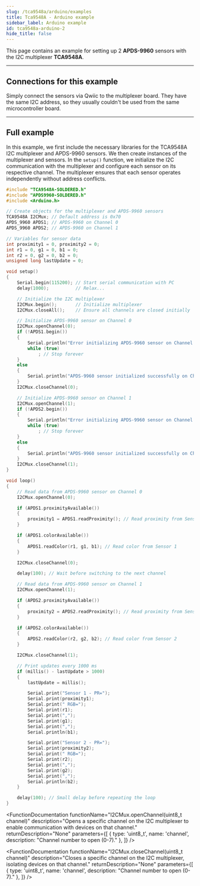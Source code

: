 ```yaml
---
slug: /tca9548a/arduino/examples
title: Tca9548A - Arduino example
sidebar_label: Arduino example
id: tca9548a-arduino-2
hide_title: false
---
```


This page contains an example for setting up 2 **APDS-9960** sensors with the I2C multiplexer **TCA9548A**.

---

## Connections for this example

Simply connect the sensors via Qwiic to the multiplexer board. They have the same I2C address, so they usually couldn't be used from the same microcontroller board.

<CenteredImage src="/img/tca9548a/led_connection.png" alt="APDS-9960 sensors with I2C multiplexer TCA9548A" caption="APDS-9960 sensors with I2C multiplexer TCA9548A" width="600px" />

---

## Full example

In this example, we first include the necessary libraries for the TCA9548A I2C multiplexer and APDS-9960 sensors. We then create instances of the multiplexer and sensors. In the `setup()` function, we initialize the I2C communication with the multiplexer and configure each sensor on its respective channel. The multiplexer ensures that each sensor operates independently without address conflicts.

```cpp
#include "TCA9548A-SOLDERED.h"
#include "APDS9960-SOLDERED.h"
#include <Arduino.h>

// Create objects for the multiplexer and APDS-9960 sensors
TCA9548A I2CMux; // Default address is 0x70
APDS_9960 APDS1; // APDS-9960 on Channel 0
APDS_9960 APDS2; // APDS-9960 on Channel 1

// Variables for sensor data
int proximity1 = 0, proximity2 = 0;
int r1 = 0, g1 = 0, b1 = 0;
int r2 = 0, g2 = 0, b2 = 0;
unsigned long lastUpdate = 0;

void setup()
{
    Serial.begin(115200); // Start serial communication with PC
    delay(1000);          // Relax...

    // Initialize the I2C multiplexer
    I2CMux.begin();       // Initialize multiplexer
    I2CMux.closeAll();    // Ensure all channels are closed initially

    // Initialize APDS-9960 sensor on Channel 0
    I2CMux.openChannel(0);
    if (!APDS1.begin())
    {
        Serial.println("Error initializing APDS-9960 sensor on Channel 0.");
        while (true)
            ; // Stop forever
    }
    else
    {
        Serial.println("APDS-9960 sensor initialized successfully on Channel 0.");
    }
    I2CMux.closeChannel(0);

    // Initialize APDS-9960 sensor on Channel 1
    I2CMux.openChannel(1);
    if (!APDS2.begin())
    {
        Serial.println("Error initializing APDS-9960 sensor on Channel 1.");
        while (true)
            ; // Stop forever
    }
    else
    {
        Serial.println("APDS-9960 sensor initialized successfully on Channel 1.");
    }
    I2CMux.closeChannel(1);
}

void loop()
{
    // Read data from APDS-9960 sensor on Channel 0
    I2CMux.openChannel(0);

    if (APDS1.proximityAvailable())
    {
        proximity1 = APDS1.readProximity(); // Read proximity from Sensor 1
    }

    if (APDS1.colorAvailable())
    {
        APDS1.readColor(r1, g1, b1); // Read color from Sensor 1
    }

    I2CMux.closeChannel(0);

    delay(100); // Wait before switching to the next channel

    // Read data from APDS-9960 sensor on Channel 1
    I2CMux.openChannel(1);

    if (APDS2.proximityAvailable())
    {
        proximity2 = APDS2.readProximity(); // Read proximity from Sensor 2
    }

    if (APDS2.colorAvailable())
    {
        APDS2.readColor(r2, g2, b2); // Read color from Sensor 2
    }

    I2CMux.closeChannel(1);

    // Print updates every 1000 ms
    if (millis() - lastUpdate > 1000)
    {
        lastUpdate = millis();

        Serial.print("Sensor 1 - PR=");
        Serial.print(proximity1);
        Serial.print(" RGB=");
        Serial.print(r1);
        Serial.print(",");
        Serial.print(g1);
        Serial.print(",");
        Serial.println(b1);

        Serial.print("Sensor 2 - PR=");
        Serial.print(proximity2);
        Serial.print(" RGB=");
        Serial.print(r2);
        Serial.print(",");
        Serial.print(g2);
        Serial.print(",");
        Serial.println(b2);
    }

    delay(100); // Small delay before repeating the loop
}
```

<FunctionDocumentation functionName="I2CMux.begin()" description="Initializes the TCA9548A I2C multiplexer and sets up communication." returnDescription="None" parameters={[]} />

<FunctionDocumentation
  functionName="I2CMux.openChannel(uint8_t channel)"
  description="Opens a specific channel on the I2C multiplexer to enable communication with devices on that channel."
  returnDescription="None"
  parameters={[
    { type: 'uint8_t', name: 'channel', description: "Channel number to open (0-7)." },
  ]}
/>

<FunctionDocumentation
  functionName="I2CMux.closeChannel(uint8_t channel)"
  description="Closes a specific channel on the I2C multiplexer, isolating devices on that channel."
  returnDescription="None"
  parameters={[
    { type: 'uint8_t', name: 'channel', description: "Channel number to open (0-7)." },
  ]}
/>

<FunctionDocumentation functionName="I2CMux.closeAll()" description="Closes all channels on the I2C multiplexer, ensuring no devices are connected to the main bus." returnDescription="None" parameters={[]} />

<CenteredImage src="/img/tca9548a/sides.png" alt="Serial monitor for TCA9548A" caption="Serial monitor for TCA9548A" width="600px" />
